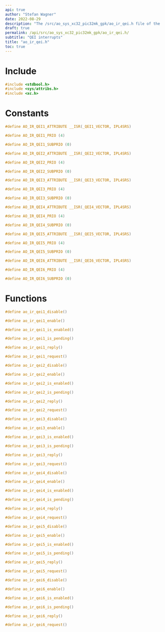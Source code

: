 ```yaml
---
api: true
author: "Stefan Wagner"
date: 2022-08-29
description: "The /src/ao_sys_xc32_pic32mk_gpk/ao_ir_qei.h file of the ao real-time operating system."
draft: true
permalink: /api/src/ao_sys_xc32_pic32mk_gpk/ao_ir_qei.h/
subtitle: "QEI interrupts"
title: "ao_ir_qei.h"
toc: true
---
```


# Include

```c
#include <stdbool.h>
#include <sys/attribs.h>
#include <xc.h>
```

# Constants

```c
#define AO_IR_QEI1_ATTRIBUTE __ISR(_QEI1_VECTOR, IPL4SRS)
```

```c
#define AO_IR_QEI1_PRIO (4)
```

```c
#define AO_IR_QEI1_SUBPRIO (0)
```

```c
#define AO_IR_QEI2_ATTRIBUTE __ISR(_QEI2_VECTOR, IPL4SRS)
```

```c
#define AO_IR_QEI2_PRIO (4)
```

```c
#define AO_IR_QEI2_SUBPRIO (0)
```

```c
#define AO_IR_QEI3_ATTRIBUTE __ISR(_QEI3_VECTOR, IPL4SRS)
```

```c
#define AO_IR_QEI3_PRIO (4)
```

```c
#define AO_IR_QEI3_SUBPRIO (0)
```

```c
#define AO_IR_QEI4_ATTRIBUTE __ISR(_QEI4_VECTOR, IPL4SRS)
```

```c
#define AO_IR_QEI4_PRIO (4)
```

```c
#define AO_IR_QEI4_SUBPRIO (0)
```

```c
#define AO_IR_QEI5_ATTRIBUTE __ISR(_QEI5_VECTOR, IPL4SRS)
```

```c
#define AO_IR_QEI5_PRIO (4)
```

```c
#define AO_IR_QEI5_SUBPRIO (0)
```

```c
#define AO_IR_QEI6_ATTRIBUTE __ISR(_QEI6_VECTOR, IPL4SRS)
```

```c
#define AO_IR_QEI6_PRIO (4)
```

```c
#define AO_IR_QEI6_SUBPRIO (0)
```

# Functions

```c
#define ao_ir_qei1_disable()
```

```c
#define ao_ir_qei1_enable()
```

```c
#define ao_ir_qei1_is_enabled()
```

```c
#define ao_ir_qei1_is_pending()
```

```c
#define ao_ir_qei1_reply()
```

```c
#define ao_ir_qei1_request()
```

```c
#define ao_ir_qei2_disable()
```

```c
#define ao_ir_qei2_enable()
```

```c
#define ao_ir_qei2_is_enabled()
```

```c
#define ao_ir_qei2_is_pending()
```

```c
#define ao_ir_qei2_reply()
```

```c
#define ao_ir_qei2_request()
```

```c
#define ao_ir_qei3_disable()
```

```c
#define ao_ir_qei3_enable()
```

```c
#define ao_ir_qei3_is_enabled()
```

```c
#define ao_ir_qei3_is_pending()
```

```c
#define ao_ir_qei3_reply()
```

```c
#define ao_ir_qei3_request()
```

```c
#define ao_ir_qei4_disable()
```

```c
#define ao_ir_qei4_enable()
```

```c
#define ao_ir_qei4_is_enabled()
```

```c
#define ao_ir_qei4_is_pending()
```

```c
#define ao_ir_qei4_reply()
```

```c
#define ao_ir_qei4_request()
```

```c
#define ao_ir_qei5_disable()
```

```c
#define ao_ir_qei5_enable()
```

```c
#define ao_ir_qei5_is_enabled()
```

```c
#define ao_ir_qei5_is_pending()
```

```c
#define ao_ir_qei5_reply()
```

```c
#define ao_ir_qei5_request()
```

```c
#define ao_ir_qei6_disable()
```

```c
#define ao_ir_qei6_enable()
```

```c
#define ao_ir_qei6_is_enabled()
```

```c
#define ao_ir_qei6_is_pending()
```

```c
#define ao_ir_qei6_reply()
```

```c
#define ao_ir_qei6_request()
```
